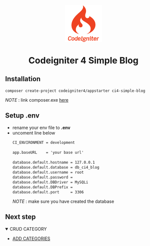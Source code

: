<p align="center">
  <a href="https://github.com/korospace/sql-cheatsheet">
    <img src="img/logo.png" alt="Logo" width="120" height="120">
  </a>

  <h1 align="center">Codeigniter 4 Simple Blog</h1>

</p>

## Installation
```
composer create-project codeigniter4/appstarter ci4-simple-blog
```
_NOTE_ : link composer.exe <a href='https://getcomposer.org/doc/00-intro.md#installation-windows'>here</a>

## Setup .env
* rename your env file to <b>.env</b>
* uncoment line below
    ```
    CI_ENVIRONMENT = development

    app.baseURL    = 'your base url'

    database.default.hostname = 127.0.0.1
    database.default.database = db_ci4_blog
    database.default.username = root
    database.default.password = 
    database.default.DBDriver = MySQLi
    database.default.DBPrefix =
    database.default.port     = 3306
    ```
    _NOTE_ : make sure you have created the database

## Next step

<details open="open">
  <summary>CRUD CATEGORY</summary>
  <ul>
    <li><a href="#add-categories.md">ADD CATEGORIES</a></li>
  </ul>
</details>